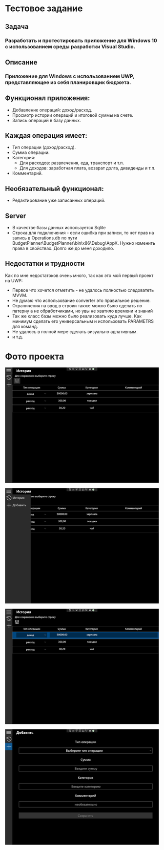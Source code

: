 # Тестовое задание
## Задача
### Разработать и протестировать приложение для Windows 10 с использованием среды  разработки Visual Studio.

## Описание
### Приложение для Windows c использованием UWP, представляющее из себя планировщик бюджета.

## Функционал приложения:
+ Добавление операций: доход/расход.
+ Просмотр истории операций и итоговой суммы на счете.
+ Запись операций в базу данных.
  
## Каждая операция имеет:
+ Тип операции (доход/расход).
+ Сумма операции.
+ Категория:
    + Для расходов: развлечения, еда, транспорт и т.п.
    + Для доходов: заработная плата, возврат долга, дивиденды и т.п.
+ Комментарий.

## Необязательный функционал:
+ Редактирование уже записанных операций.

## Server
+ В качестве базы данных используется Sqlite
+ Строка для подключения - если ошибка при записи, то нет прав на запись в Operations.db по пути BudgetPlanner\BudgetPlanner\bin\x86\Debug\AppX. Нужно изменить права в свойствах. Долго же до меня доходило.



## Недостатки и трудности 
Как по мне недостатоков очень много, так как это мой первый проект на UWP:
+ Первое что хочется отметить - не удалось полностью следоватеть MVVM.
+ Не думаю что использование converter это правильное решение.
+ Ограничения на ввод в строки также можно было сделать по патерну а не обработчиками, но увы не хватило времени и знаний
+ Так же класс базы можно было реализовать куда лучше. Как минимум сделать его универсальным и использовать PARAMETRS для команд.
+ Не удалось в полной мере сделать визуально адпативным.
+ и т.д. 

# Фото проекта
![](https://github.com/Anaksimander/BudgetPlanner/blob/master/BudgetPlanner/PresentProject/1.png?raw=true)

![](https://github.com/Anaksimander/BudgetPlanner/blob/master/BudgetPlanner/PresentProject/2.png?raw=true)

![](https://github.com/Anaksimander/BudgetPlanner/blob/master/BudgetPlanner/PresentProject/3.png?raw=true)

![](https://github.com/Anaksimander/BudgetPlanner/blob/master/BudgetPlanner/PresentProject/4.png?raw=true)